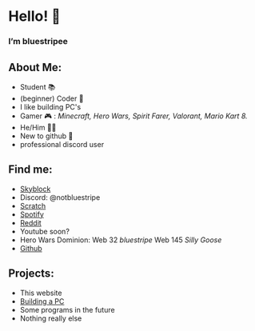 # Hello! 👋

### I’m bluestripee


## About Me:
- Student 📚
- (beginner) Coder 🫠
- I like building PC's
- Gamer 🎮 : _Minecraft, Hero Wars, Spirit Farer, Valorant, Mario Kart 8._
- He/Him 👨‍💻
- New to github 👀
- professional discord user


## Find me:
- [Skyblock](https://sky.shiiyu.moe/stats/bluestripee/Apple)
- Discord: @notbluestripe
- [Scratch](https://scratch.mit.edu/users/-FlameIntros/)
- [Spotify](https://open.spotify.com/user/31gckxvsuf2hea65xk3ucgww2f74)
- [Reddit](https://www.reddit.com/user/Bluestripee)
- Youtube soon?
- Hero Wars Dominion: Web 32 *bluestripe* Web 145 *Silly Goose*
- [Github](https://github.com/bluestripee)


## Projects:
- This website
- [Building a PC](https://ca.pcpartpicker.com/list/9C7MVW)
- Some programs in the future
- Nothing really else


